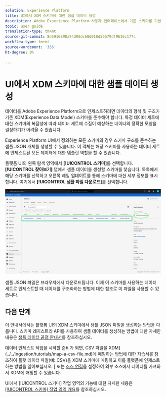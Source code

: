 ```yaml
---
solution: Experience Platform
title: UI에서 XDM 스키마에 대한 샘플 데이터 생성
description: Adobe Experience Platform 사용자 인터페이스에서 기존 스키마를 기반으로 샘플 JSON 데이터를 생성하는 방법을 알아봅니다.
topic: user guide
translation-type: tm+mt
source-git-commit: 8d6916890a94300dc68d018d56579df9616c177c
workflow-type: tm+mt
source-wordcount: '336'
ht-degree: 0%

---
```



# UI에서 XDM 스키마에 대한 샘플 데이터 생성

데이터를 Adobe Experience Platform으로 인제스트하려면 데이터의 형식 및 구조가 기존 XDM(Experience Data Model) 스키마를 준수해야 합니다. 특정 데이터 세트에 대한 스키마의 복잡성에 따라 데이터 세트에 수집이 예상하는 데이터의 정확한 모양을 결정하기가 어려울 수 있습니다.

Experience Platform UI에서 정의하는 모든 스키마의 경우 스키마 구조를 준수하는 샘플 JSON 개체를 생성할 수 있습니다. 이 객체는 해당 스키마를 사용하는 데이터 세트에 인제스트된 모든 데이터에 대한 템플릿 역할을 할 수 있습니다.

플랫폼 UI의 왼쪽 탐색 영역에서 **[!UICONTROL 스키마]**&#x200B;를 선택합니다. **[!UICONTROL 찾아보기]** 탭에서 샘플 데이터를 생성할 스키마를 찾습니다. 목록에서 해당 스키마를 선택하고 오른쪽 레일 업데이트를 통해 스키마에 대한 세부 정보를 표시합니다. 여기에서 **[!UICONTROL 샘플 파일 다운로드]**&#x200B;를 선택합니다.

![](../images/ui/sample/sample-data.png)

샘플 JSON 파일은 브라우저에서 다운로드됩니다. 이제 이 스키마를 사용하는 데이터 세트로 인제스트할 때 데이터를 구조화하는 방법에 대한 참조로 이 파일을 사용할 수 있습니다.

## 다음 단계

이 안내서에서는 플랫폼 UI의 XDM 스키마에서 샘플 JSON 파일을 생성하는 방법을 다룹니다. 스키마 레지스트리 API를 사용하여 샘플 데이터를 생성하는 방법에 대한 자세한 내용은 [샘플 데이터 끝점 안내서](../api/sample-data.md)를 참조하십시오.

데이터 인제스트 작업을 시작할 준비가 되면, CSV 파일을 XDM](../../ingestion/tutorials/map-a-csv-file.md)에 매핑하는 방법에 대한 자습서를 참조하여 플랫 데이터 파일(예: CSV)을 XDM 스키마에 매핑하고 이를 플랫폼에 인제스트하는 방법을 알아보십시오. [ 또는 [소스 연결](../../sources/home.md)을 설정하여 외부 소스에서 데이터를 가져와서 XDM에 매핑할 수 있습니다.

UI에서 [!UICONTROL 스키마] 작업 영역의 기능에 대한 자세한 내용은 [[!UICONTROL 스키마] 작업 영역 개요](./overview.md)를 참조하십시오.